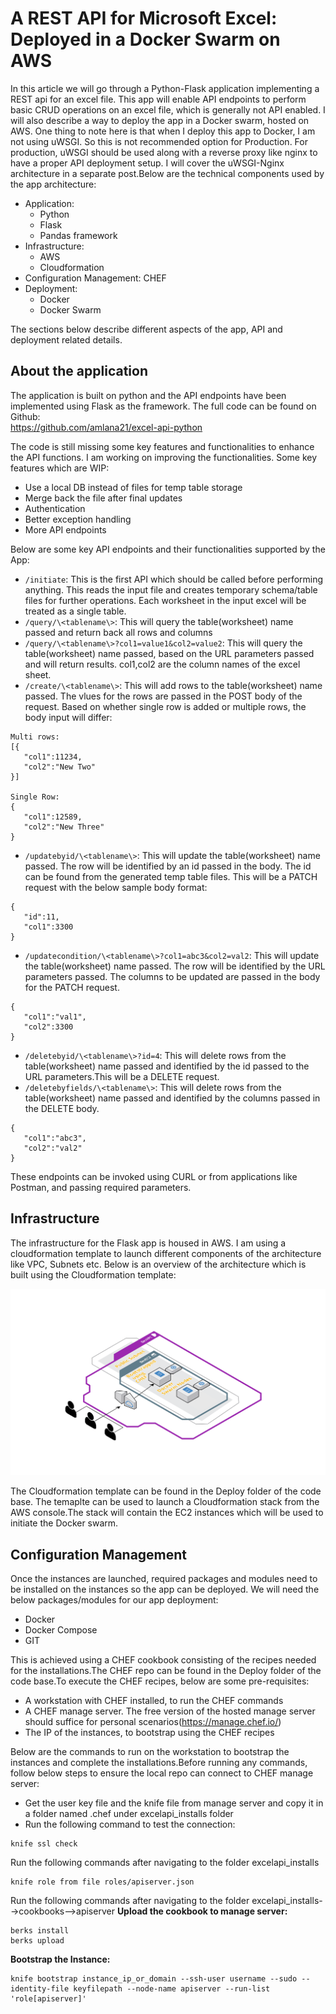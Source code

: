 # A REST API for Microsoft Excel: Deployed in a Docker Swarm on AWS  

In this article we will go through a Python-Flask application implementing a REST api for an excel file. This app will enable API endpoints to perform basic CRUD operations on an excel file, which is generally not API enabled. I will  also describe a way to deploy the app in a Docker swarm, hosted on AWS. One thing to note here is that when I deploy this app to Docker, I am not using uWSGI. So this is not recommended option for Production. For production, uWSGI should be used along with a reverse proxy like nginx to have a proper API deployment setup. I will cover the uWSGI-Nginx architecture in a separate post.Below are the technical components used by the app architecture:  
 - Application:  
    - Python
    - Flask
    - Pandas framework  
 - Infrastructure:  
    - AWS  
    - Cloudformation  
 - Configuration Management: CHEF  
 - Deployment:  
    - Docker  
    - Docker Swarm   

The sections below describe different aspects of the app, API and deployment related details.

## About the application  
The application is built on python and the API endpoints have been implemented using Flask as the framework. The full code can be found on Github:  
https://github.com/amlana21/excel-api-python  

The code is still missing some key features and functionalities to enhance the API functions. I am working on improving the functionalities. Some key features which are WIP:  
 - Use a local DB instead of files for temp table storage  
 - Merge back the file after final updates
 - Authentication  
 - Better exception handling
 - More API endpoints  

Below are some key API endpoints and their functionalities supported by the App:  
 - ```/initiate```: This is the first API which should be called before performing anything. This reads the input file and creates temporary schema/table files for further operations. Each worksheet in the input excel will be treated as a single table.  
 - ```/query/\<tablename\>```: This will query the table(worksheet) name passed and return back all rows and columns  
 - ```/query/\<tablename\>?col1=value1&col2=value2```: This will query the table(worksheet) name passed, based on the URL parameters passed and will return results. col1,col2 are the column names of the excel sheet.  
 - ```/create/\<tablename\>```: This will add rows to the table(worksheet) name passed. The vlues for the rows are passed in the POST body of the request. Based on whether single row is added or multiple rows, the body input will differ:  
 ```
 Multi rows: 
 [{
	"col1":11234,
	"col2":"New Two"
}]

Single Row:
{
	"col1":12589,
	"col2":"New Three"
}  
```
 - ```/updatebyid/\<tablename\>```: This will update the table(worksheet) name passed. The row will be identified by an id passed in the body. The id can be found from the generated temp table files. This will be a PATCH request with the below sample body format:  

 ``` 
 {
	"id":11,
	"col1":3300
}
```  
 - ```/updatecondition/\<tablename\>?col1=abc3&col2=val2```: This will update the table(worksheet) name passed. The row will be identified by the URL parameters passed. The columns to be updated are passed in the body for the PATCH request.  
 ``` 
 {
	"col1":"val1",
	"col2":3300
}
```  
 - ```/deletebyid/\<tablename\>?id=4```: This will delete rows from the table(worksheet) name passed and identified by the id passed to the URL parameters.This will be a DELETE request.  
 - ```/deletebyfields/\<tablename\>```: This will delete rows from the table(worksheet) name passed and identified by the columns passed in the DELETE body.  
 ``` 
 {
	"col1":"abc3",
	"col2":"val2"
}
```  

These endpoints can be invoked using CURL or from applications like Postman, and passing required parameters. 

## Infrastructure  
The infrastructure for the Flask app is housed in AWS. I am using a cloudformation template to launch different components of the architecture like VPC, Subnets etc. Below is an overview of the architecture which is built using the Cloudformation template:  

![Archi](archi.png)  

The Cloudformation template can be found in the Deploy folder of the code base. The temaplte can be used to launch a Cloudformation stack from the AWS console.The stack will contain the EC2 instances which will be used to initiate the Docker swarm.  

## Configuration Management  
Once the instances are launched, required packages and modules need to be installed on the instances so the app can be deployed. We will need the below packages/modules for our app deployment:  
 - Docker  
 - Docker Compose  
 - GIT  

This is achieved using a CHEF cookbook consisting of the recipes needed for the installations.The CHEF repo can be found in the Deploy folder of the code base.To execute the CHEF recipes, below are some pre-requisites:  
 - A workstation with CHEF installed, to run the CHEF commands  
 - A CHEF manage server. The free version of the hosted manage server should suffice for personal scenarios(https://manage.chef.io/) 
 - The IP of the instances, to bootstrap using the CHEF recipes  

Below are the commands to run on the workstation to bootstrap the instances and complete the installations.Before running any commands, follow below steps to ensure the local repo can connect to CHEF manage server:  
 - Get the user key file and the knife file from manage server and copy it in a folder named .chef under excelapi_installs folder  
 - Run the following command to test the connection:  
 ```
 knife ssl check
 ```
Run the following commands after navigating to the folder excelapi_installs
```
knife role from file roles/apiserver.json
```

Run the following commands after navigating to the folder excelapi_installs-->cookbooks-->apiserver
<strong>Upload the cookbook to manage server:  </strong>
```
berks install
berks upload
```
<strong>Bootstrap the Instance:  </strong>
```
knife bootstrap instance_ip_or_domain --ssh-user username --sudo --identity-file keyfilepath --node-name apiserver --run-list 'role[apiserver]'